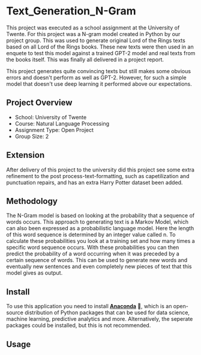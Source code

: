 # Text_Generation_N-Gram
This project was executed as a school assignment at the University of Twente. For this project was a N-gram model created in Python by our project group. This was used to generate original Lord of the Rings texts based on all Lord of the Rings books. These new texts were then used in an enquete to test this model against a trained GPT-2 model and real texts from the books itself. This was finally all delivered in a project report.

This project generates quite convincing texts but still makes some obvious errors and doesn't perform as well as GPT-2. However, for such a simple model that doesn't use deep learning it performed above our expectations.

## Project Overview
- School: University of Twente
- Course: Natural Language Processing
- Assignment Type: Open Project
- Group Size: 2

## Extension
After delivery of this project to the university did this project see some extra refinement to the post process-text-formatting, such as capetilization and punctuation repairs, and has an extra Harry Potter dataset been added. 

## Methodology
The N-Gram model is based on looking at the probability that a sequence of words occurs. This approach to generating text is a Markov Model, which can also been expressed as a probabilistic language model. Here the length of this word sequence is determined by an integer value called n. To calculate these probabilities you look at a training set and how many times a specific word sequence occurs. With these probabilities you can then predict the probability of a word occurring when it was preceded by a certain sequence of words. This can be used to generate new words and eventually new sentences and even completely new pieces of text that this model gives as output.

## Install
To use this application you need to install **[Anaconda](https://www.anaconda.com/products/individual)** :snake:, which is an open-source distribution of Python packages that can be used for data science, machine learning, predictive analytics and more. Alternatively, the seperate packages could be installed, but this is not recommended.

## Usage
